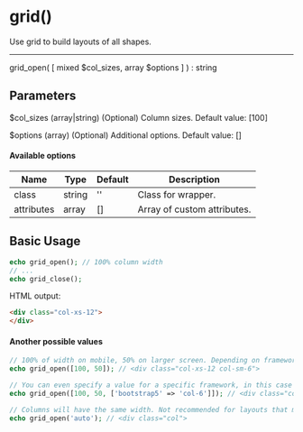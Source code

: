 # grid()

Use grid to build layouts of all shapes.

---

grid_open( [ mixed $col_sizes, array $options ] ) : string

## Parameters

$col_sizes (array|string) (Optional) Column sizes. Default value: [100]

$options (array) (Optional) Additional options. Default value: []

#### Available options

| Name       | Type   | Default | Description                                      |
|------------|--------|---------|--------------------------------------------------|
| class      | string | ''      | Class for wrapper.                               |
| attributes | array  | []      | Array of custom attributes.                      |

## Basic Usage

```php
echo grid_open(); // 100% column width
// ...
echo grid_close();
```

HTML output:

```html
<div class="col-xs-12">
</div>
```

#### Another possible values

```php
// 100% of width on mobile, 50% on larger screen. Depending on framework, you can add multiple values however recommended maximum is 4 values.
echo grid_open([100, 50]); // <div class="col-xs-12 col-sm-6">

// You can even specify a value for a specific framework, in this case the first and second values are ignored.
echo grid_open([100, 50, ['bootstrap5' => 'col-6']]); // <div class="col-6">

// Columns will have the same width. Not recommended for layouts that must support multiple css frameworks. Since not every framework support this.
echo grid_open('auto'); // <div class="col">
```
